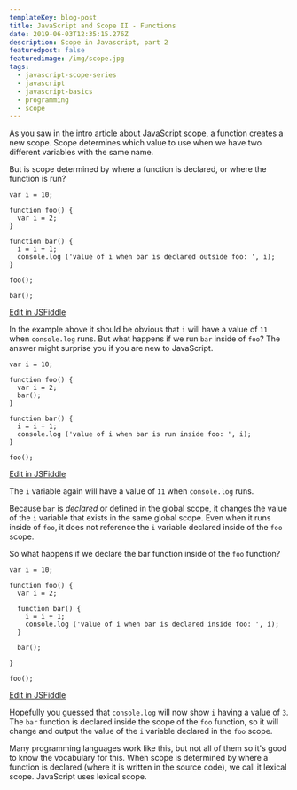 ```yaml
---
templateKey: blog-post
title: JavaScript and Scope II - Functions
date: 2019-06-03T12:35:15.276Z
description: Scope in Javascript, part 2
featuredpost: false
featuredimage: /img/scope.jpg
tags:
  - javascript-scope-series
  - javascript
  - javascript-basics
  - programming
  - scope
---
```

As you saw in the [intro article about JavaScript scope](/blog/2019-06-01-javascript-and-scope/), a function creates a new scope. Scope determines which value to use when we have two different variables with the same name.

But is scope determined by where a function is declared, or where the function is run?

```js{1,8,15}
var i = 10;

function foo() {
  var i = 2;
}

function bar() {
  i = i + 1;
  console.log ('value of i when bar is declared outside foo: ', i);
}

foo();

bar();
```
<div class="jsfiddle-link">
  <a href="https://jsfiddle.net/tchaffee/0jwyg6za/" target="_blank">Edit in JSFiddle</a>
</div>

In the example above it should be obvious that `i` will have a value of `11` when `console.log` runs. But what happens if we run `bar` inside of `foo`? The answer might surprise you if you are new to JavaScript.

```js{5}
var i = 10;

function foo() {
  var i = 2;    
  bar();
}

function bar() {
  i = i + 1;
  console.log ('value of i when bar is run inside foo: ', i);
}

foo();
```
<div class="jsfiddle-link">
  <a href="https://jsfiddle.net/tchaffee/bue5zf9w/" target="_blank">Edit in JSFiddle</a>
</div>

The `i` variable again will have a value of `11` when `console.log` runs.

Because `bar` is *declared* or defined in the global scope, it changes the value of the `i` variable that exists in the same global scope. Even when it runs inside of `foo`, it does not reference the `i` variable declared inside of the `foo` scope.

So what happens if we declare the bar function inside of the `foo` function?

```js{6}
var i = 10;

function foo() {
  var i = 2;
  
  function bar() {
    i = i + 1;
    console.log ('value of i when bar is declared inside foo: ', i);
  }
  
  bar();

}

foo();
```
<div class="jsfiddle-link">
  <a href="https://jsfiddle.net/tchaffee/x3f1Ln8e/" target="_blank">Edit in JSFiddle</a>
</div>

Hopefully you guessed that `console.log` will now show `i` having a value of `3`. The `bar` function is declared inside the scope of the `foo` function, so it will change and output the value of the `i` variable declared in the `foo` scope.

Many programming languages work like this, but not all of them so it's good to know the vocabulary for this. When scope is determined by where a function is declared (where it is written in the source code), we call it lexical scope. JavaScript uses lexical scope.
